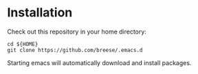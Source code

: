 # Installation

Check out this repository in your home directory:

    cd ${HOME}
    git clone https://github.com/breese/.emacs.d

Starting emacs will automatically download and install packages.
